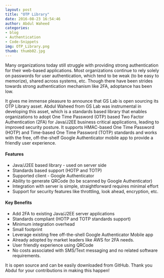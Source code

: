 ```yaml
---
layout: post
title: "OTP Library"
date: 2016-08-23 16:54:46
author: Abdul Waheed
categories:
- blog
- Authentication
- Code-Snippets
img: OTP_Library.png
thumb: thumb02.jpg
---
```


Many organizations today still struggle with providing strong authentication for their web-based applications. Most organizations continue to rely solely on passwords for user authentication, which tend to be weak (to be easy to memorize), shared across systems, etc. Though there have been strides towards strong authentication mechanism like 2FA, adoptance has been low.<!--more-->

It gives me immense pleasure to announce that GS Lab is open sourcing its OTP Library asset. Abdul Waheed from GS Lab was instrumental in developing this asset, which is a standards based library that enables organizations to adopt One Time Password (OTP) based Two Factor Authentication (2FA) for Java/J2EE business critical applications, leading to improved security posture. It supports HMAC-based One Time Password (HOTP) and Time-based One Time Password (TOTP) standards and works with the free, off-the-shelf Google Authenticator mobile app to provide a friendly user experience.
 
#### Features
* Java/J2EE based library - used on server side
* Standards based support (HOTP and TOTP)
* Supported client - Google Authenticator
* Ability to generate QRCode (to be scanned by Google Authenticator)
* Integration with server is simple, straightforward requires minimal effort
* Support for security features like throttling, look ahead, encryption, etc.

#### Key Benefits
* Add 2FA to existing Java/J2EE server applications
* Standards compliant (HOTP and TOTP standards support)
* Minimum integration overhead
* Small footprint
* Leverage existing free off-the-shell Google Authenticator Mobile app
* Already adopted by market leaders like AWS for 2FA needs.
* User friendly experience using QRCode
* No costs associated with SMS/Text messaging and no related software requirements.

It is open source and can be easily downloaded from GitHub. Thank you Abdul for your contributions in making this happen!
